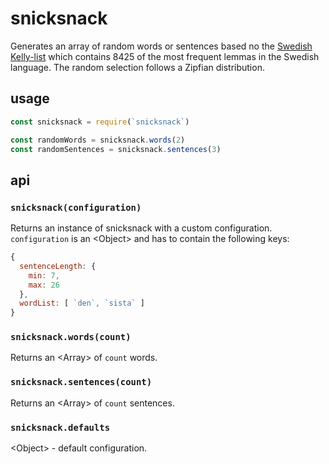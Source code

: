 # snicksnack

Generates an array of random words or sentences based no the [Swedish Kelly-list](https://spraakbanken.gu.se/eng/kelly) which contains 8425 of the most frequent lemmas in the Swedish language. The random selection follows a Zipfian distribution.

## usage

```javascript
const snicksnack = require(`snicksnack`)

const randomWords = snicksnack.words(2)
const randomSentences = snicksnack.sentences(3)
```

## api

### `snicksnack(configuration)`

Returns an instance of snicksnack with a custom configuration. `configuration` is an &lt;Object&gt; and has to contain the following keys:

```javascript
{
  sentenceLength: {
    min: 7,
    max: 26
  },
  wordList: [ `den`, `sista` ]
}
```

### `snicksnack.words(count)`

Returns an &lt;Array&gt; of `count` words.

### `snicksnack.sentences(count)`

Returns an &lt;Array&gt; of `count` sentences.

### `snicksnack.defaults`

&lt;Object&gt; - default configuration.

